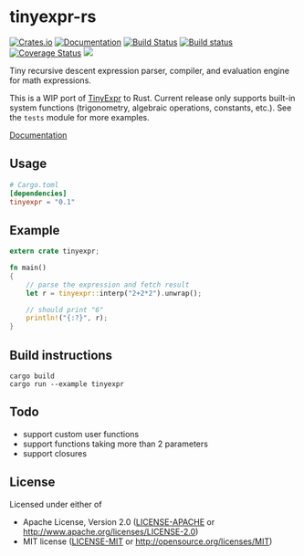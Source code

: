 # tinyexpr-rs

[![Crates.io](https://img.shields.io/crates/v/tinyexpr.svg)](https://crates.io/crates/tinyexpr)
[![Documentation](https://docs.rs/tinyexpr/badge.svg)](https://docs.rs/tinyexpr)
[![Build Status](https://travis-ci.org/kondrak/tinyexpr-rs.svg)](https://travis-ci.org/kondrak/tinyexpr-rs)
[![Build status](https://ci.appveyor.com/api/projects/status/gmkbjqne3be843is?svg=true)](https://ci.appveyor.com/project/kondrak/tinyexpr-rs)
[![Coverage Status](https://coveralls.io/repos/github/kondrak/tinyexpr-rs/badge.svg?branch=master)](https://coveralls.io/github/kondrak/tinyexpr-rs?branch=master)
![](https://img.shields.io/crates/l/json.svg)

Tiny recursive descent expression parser, compiler, and evaluation engine for math expressions.

This is a WIP port of [TinyExpr](https://github.com/codeplea/tinyexpr) to Rust. Current release only supports built-in system functions (trigonometry, algebraic operations, constants, etc.). See the `tests` module for more examples.

[Documentation](https://docs.rs/tinyexpr)

Usage
-----
```toml
# Cargo.toml
[dependencies]
tinyexpr = "0.1"
```

Example
-------
```rust
extern crate tinyexpr;

fn main()
{
    // parse the expression and fetch result
    let r = tinyexpr::interp("2+2*2").unwrap();

    // should print "6"
    println!("{:?}", r);
}
```

Build instructions
------------------

```
cargo build
cargo run --example tinyexpr
```

## Todo
- support custom user functions
- support functions taking more than 2 parameters
- support closures

## License

Licensed under either of

 * Apache License, Version 2.0 ([LICENSE-APACHE](LICENSE-APACHE) or http://www.apache.org/licenses/LICENSE-2.0)
 * MIT license ([LICENSE-MIT](LICENSE-MIT) or http://opensource.org/licenses/MIT)

